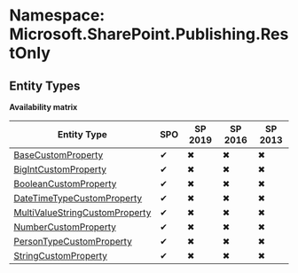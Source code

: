 # Namespace: Microsoft.SharePoint.Publishing.RestOnly
## Entity Types

**Availability matrix**

Entity Type | SPO | SP 2019 | SP 2016 | SP 2013
----------|-----|---------|---------|--------
[BaseCustomProperty](./EntityTypes/BaseCustomProperty.md) | ✔ | ✖ | ✖ | ✖
[BigIntCustomProperty](./EntityTypes/BigIntCustomProperty.md) | ✔ | ✖ | ✖ | ✖
[BooleanCustomProperty](./EntityTypes/BooleanCustomProperty.md) | ✔ | ✖ | ✖ | ✖
[DateTimeTypeCustomProperty](./EntityTypes/DateTimeTypeCustomProperty.md) | ✔ | ✖ | ✖ | ✖
[MultiValueStringCustomProperty](./EntityTypes/MultiValueStringCustomProperty.md) | ✔ | ✖ | ✖ | ✖
[NumberCustomProperty](./EntityTypes/NumberCustomProperty.md) | ✔ | ✖ | ✖ | ✖
[PersonTypeCustomProperty](./EntityTypes/PersonTypeCustomProperty.md) | ✔ | ✖ | ✖ | ✖
[StringCustomProperty](./EntityTypes/StringCustomProperty.md) | ✔ | ✖ | ✖ | ✖
